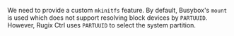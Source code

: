 We need to provide a custom `mkinitfs` feature. By default, Busybox's `mount` is used which does not support resolving block devices by `PARTUUID`. However, Rugix Ctrl uses `PARTUUID` to select the system partition.